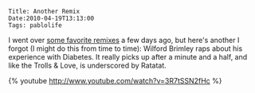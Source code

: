     Title: Another Remix
    Date:2010-04-19T13:13:00
    Tags: pablolife

I went over [some favorite remixes][1] a few days ago, but here's another I
forgot (I might do this from time to time): Wilford Brimley raps about his
experience with Diabetes. It really picks up after a minute and a half, and
like the Trolls & Love, is underscored by Ratatat.

{% youtube http://www.youtube.com/watch?v=3R7tSSN2fHc %}


   [1]: http://www.morepaul.com/2010/04/baal-bless-internet.html
